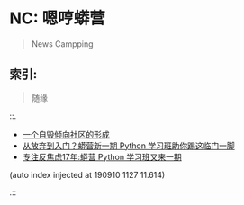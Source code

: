 # NC: 嗯哼蟒营
> News Campping

## 索引:
> 随缘

::.

- [ 一个自毁倾向社区的形成](190711-NC101-self-destruction.md)
- [ 从放弃到入门？蟒营新一期 Python 学习班助你踢这临门一脚](190902-3py-what-is-camp.md)
- [ 专注反焦虑17年:蟒营 Python 学习班又来一期](190905-3py-just101camp.md)

(auto index injected at 190910 1127 11.614) 

.::


